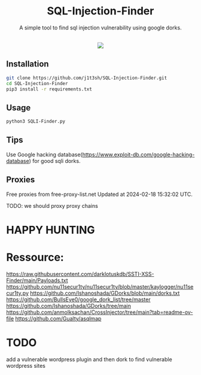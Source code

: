 <h1 align="center">SQL-Injection-Finder</h1>
<p align="center">A simple tool to find sql injection vulnerability using google dorks.</p><br>
<div align="center">
<img src="https://forthebadge.com/images/badges/made-with-python.svg" >
</div>

## Installation
```bash
git clone https://github.com/j1t3sh/SQL-Injection-Finder.git 
cd SQL-Injection-Finder
pip3 install -r requirements.txt

```
## Usage
```bash
python3 SQLI-Finder.py
```

## Tips
Use Google hacking database(https://www.exploit-db.com/google-hacking-database) for good sqli dorks.

## Proxies


Free proxies from free-proxy-list.net
Updated at 2024-02-18 15:32:02 UTC.

TODO: we should proxy proxy chains

# HAPPY HUNTING


# Ressource:
https://raw.githubusercontent.com/darklotuskdb/SSTI-XSS-Finder/main/Payloads.txt
https://github.com/nu11secur1ty/nu11secur1ty/blob/master/kaylogger/nu11secur1ty.py
https://github.com/Ishanoshada/GDorks/blob/main/dorks.txt
https://github.com/BullsEye0/google_dork_list/tree/master
https://github.com/Ishanoshada/GDorks/tree/main
https://github.com/anmolksachan/CrossInjector/tree/main?tab=readme-ov-file
https://github.com/Gualty/asqlmap

# TODO
add a vulnerable wordpress plugin and then dork to find vulnerable wordpress sites